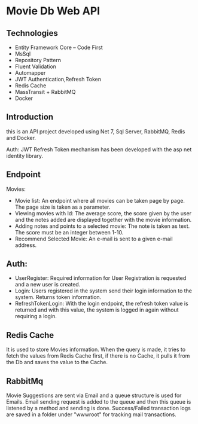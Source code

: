 # Movie Db Web API 

## Technologies
- Entity Framework Core – Code First
- MsSql
- Repository Pattern
- Fluent Validation
- Automapper
- JWT Authentication,Refresh Token
- Redis Cache 
- MassTransit + RabbitMQ
- Docker


## Introduction

this is an API project developed using Net 7, Sql Server, RabbitMQ, Redis and Docker.

Auth:
JWT Refresh Token mechanism has been developed with the asp net identity library.


## Endpoint

Movies:
- Movie list: An endpoint where all movies can be taken page by page. The page size is taken as a parameter.
- Viewing movies with Id: The average score, the score given by the user and the notes added are displayed together with the movie information.
- Adding notes and points to a selected movie: The note is taken as text. The score must be an integer between 1-10.
- Recommend Selected Movie: An e-mail is sent to a given e-mail address.

## Auth:
- UserRegister: Required information for User Registration is requested and a new user is created.
- Login: Users registered in the system send their login information to the system. Returns token information.
- RefreshTokenLogin: With the login endpoint, the refresh token value is returned and with this value, the system is logged in again without requiring a login.

## Redis Cache

It is used to store Movies information. When the query is made, it tries to fetch the values from Redis Cache first, if there is no Cache, it pulls it from the Db and saves the value to the Cache.


## RabbitMq

Movie Suggestions are sent via Email and a queue structure is used for Emails. Email sending request is added to the queue and then this queue is listened by a method and sending is done. Success/Failed transaction logs are saved in a folder under "wwwroot" for tracking mail transactions.
